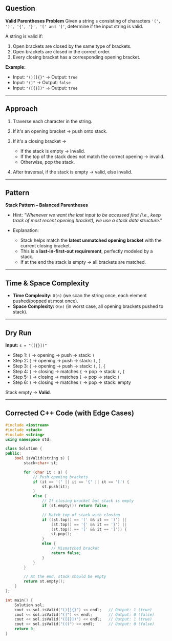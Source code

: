 ## Question

**Valid Parentheses Problem**
Given a string `s` consisting of characters `'(', ')', '{', '}', '[' and ']'`, determine if the input string is valid.

A string is valid if:

1. Open brackets are closed by the same type of brackets.
2. Open brackets are closed in the correct order.
3. Every closing bracket has a corresponding opening bracket.

**Example:**

* Input: `"()[]{}"` → Output: `true`
* Input: `"(]"` → Output: `false`
* Input: `"([{}])"` → Output: `true`

---

## Approach

1. Traverse each character in the string.
2. If it's an opening bracket → push onto stack.
3. If it's a closing bracket →

   * If the stack is empty → invalid.
   * If the top of the stack does not match the correct opening → invalid.
   * Otherwise, pop the stack.
4. After traversal, if the stack is empty → valid, else invalid.

---

## Pattern

**Stack Pattern – Balanced Parentheses**

* Hint: *"Whenever we want the last input to be accessed first (i.e., keep track of most recent opening bracket), we use a stack data structure."*
* Explanation:

  * Stack helps match the **latest unmatched opening bracket** with the current closing bracket.
  * This is a **last-in-first-out requirement**, perfectly modeled by a stack.
  * If at the end the stack is empty → all brackets are matched.

---

## Time & Space Complexity

* **Time Complexity:** `O(n)` (we scan the string once, each element pushed/popped at most once).
* **Space Complexity:** `O(n)` (in worst case, all opening brackets pushed to stack).

---

## Dry Run

**Input:** `s = "([{}])"`

* Step 1: `(` → opening → push → stack: `(`
* Step 2: `[` → opening → push → stack: `(`, `[`
* Step 3: `{` → opening → push → stack: `(`, `[`, `{`
* Step 4: `}` → closing → matches `{` → pop → stack: `(`, `[`
* Step 5: `]` → closing → matches `[` → pop → stack: `(`
* Step 6: `)` → closing → matches `(` → pop → stack: empty

Stack empty → **Valid**.

---

## Corrected C++ Code (with Edge Cases)

```cpp
#include <iostream>
#include <stack>
#include <string>
using namespace std;

class Solution {
public:
    bool isValid(string s) {
        stack<char> st;

        for (char it : s) {
            // Push opening brackets
            if (it == '(' || it == '{' || it == '[') {
                st.push(it);
            }
            else {
                // If closing bracket but stack is empty
                if (st.empty()) return false;

                // Match top of stack with closing
                if ((st.top() == '(' && it == ')') ||
                    (st.top() == '{' && it == '}') ||
                    (st.top() == '[' && it == ']')) {
                    st.pop();
                }
                else {
                    // Mismatched bracket
                    return false;
                }
            }
        }

        // At the end, stack should be empty
        return st.empty();
    }
};

int main() {
    Solution sol;
    cout << sol.isValid("()[]{}") << endl;   // Output: 1 (true)
    cout << sol.isValid("(]") << endl;       // Output: 0 (false)
    cout << sol.isValid("([{}])") << endl;   // Output: 1 (true)
    cout << sol.isValid("(((") << endl;      // Output: 0 (false)
    return 0;
}
```

